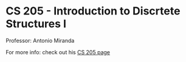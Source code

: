 # CS 205 - Introduction to Discrtete Structures I
Professor: Antonio Miranda


For more info: check out his [CS 205 page](https://www.cs.rutgers.edu/~am2073/cs205/)
